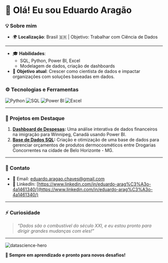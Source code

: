 # 👋 Olá! Eu sou Eduardo Aragão

### 💡 Sobre mim
- 🌍 **Localização**: Brasil 🇧🇷 | Objetivo: Trabalhar com Ciência de Dados      

---
- 🎓 **Habilidades**: 
  - SQL, Python, Power BI, Excel 
  - Modelagem de dados, criação de dashboards 
- 🚀 **Objetivo atual**: Crescer como cientista de dados e impactar organizações com soluções baseadas em dados. 



### ⚙️ Tecnologias e Ferramentas 
![Python](https://img.shields.io/badge/-Python-3776AB?style=for-the-badge&logo=python&logoColor=white)
![SQL](https://img.shields.io/badge/-SQL-4479A1?style=for-the-badge&logo=postgresql&logoColor=white)
![Power BI](https://img.shields.io/badge/-Power%20BI-F2C811?style=for-the-badge&logo=powerbi&logoColor=black)
![Excel](https://img.shields.io/badge/-Excel-217346?style=for-the-badge&logo=microsoft-excel&logoColor=white)



---

### 🌟 Projetos em Destaque 
1. **[Dashboard de Despesas](https://github.com/seu-repositorio/dashboard-financeiro):** Uma análise interativa de dados financeiros na imigração para Winnipeg, Canadá usando Power BI. 
2. **[Base de Dados SQL](https://github.com/seu-repositorio/base-sql):** Criação e otimização de uma base de dados para gerenciar orçamentos de produtos dermocosméticos entre Drogarias Concorrentes na cidade de Belo Horizonte - MG. 

---

### 🔗 Contato 
- 📧 Email: [eduardo.aragao.chaves@gmail.com](mailto:eduardo.aragao.chaves@gmail.com) 
- 💼 LinkedIn: [https://www.linkedin.com/in/eduardo-arag%C3%A3o-4a1461340/](https://www.linkedin.com/in/eduardo-arag%C3%A3o-4a1461340/) 

---

### ⚡ Curiosidade 
> *“Dados são o combustível do século XXI, e eu estou pronto para dirigir grandes mudanças com eles!”*

---
![datascience-hero](https://github.com/user-attachments/assets/b5581340-d0d4-48e0-9770-6387cb9dd310)


**🌱 Sempre em aprendizado e pronto para novos desafios!**

